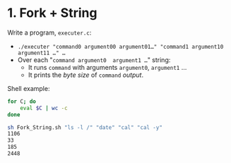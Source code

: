 # 1. Fork + String

Write a program, `executer.c`:

* `./executer "command0 argument00 argument01…" "command1 argument10 argument11 …" …`
* Over each "`command argument0  argument1 …`" string:
   * It runs `command` with arguments `argument0`, `argument1` …
   * It prints the _byte size_ of `command` _output_.

Shell example:

```bash
for C; do
    eval $C | wc -c
done
```

```bash
sh Fork_String.sh "ls -l /" "date" "cal" "cal -y"
1106
33
185
2448
```
